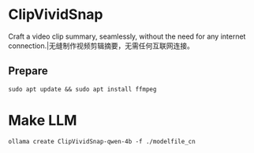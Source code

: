 # ClipVividSnap
Craft a video clip summary, seamlessly, without the need for any internet connection.|无缝制作视频剪辑摘要，无需任何互联网连接。

## Prepare

```shell
sudo apt update && sudo apt install ffmpeg
```

# Make LLM

```shell
ollama create ClipVividSnap-qwen-4b -f ./modelfile_cn
```